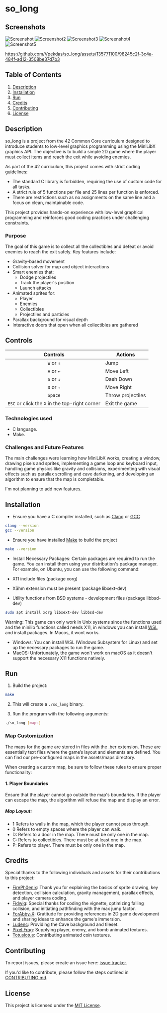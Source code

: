 # so_long

## Screenshots

![Screenshot](https://github.com/Vpekdas/so_long/assets/135771100/8ca41586-b4c1-41f3-b854-1607b83bcf2e)
![Screenshot2](https://github.com/Vpekdas/so_long/assets/135771100/3ec73123-3419-4cf2-81a0-b0f8e8eb7a60)
![Screenshot3](https://github.com/Vpekdas/so_long/assets/135771100/0c883d22-1085-42be-896a-f5845a53cc85)
![Screenshot4](https://github.com/Vpekdas/so_long/assets/135771100/c18fc6bb-f28d-40ca-bcce-8cb55505b94e)
![Screenshot5](https://github.com/Vpekdas/so_long/assets/135771100/51146d3c-1179-4dee-b57a-fd1e0df6dddd)

https://github.com/Vpekdas/so_long/assets/135771100/98245c2f-3c4a-484f-ad12-3508be37d7b3

## Table of Contents
1. [Description](#description)
2. [Installation](#installation)
3. [Run](#run)
4. [Credits](#credits)
5. [Contributing](#contributing)
6. [License](#license)

## Description

so_long is a project from the 42 Common Core curriculum designed to introduce students to low-level graphics programming using the MiniLibX graphics API. The objective is to build a simple 2D game where the player must collect items and reach the exit while avoiding enemies.

As part of the 42 curriculum, this project comes with strict coding guidelines:
- The standard C library is forbidden, requiring the use of custom code for all tasks.
- A strict rule of 5 functions per file and 25 lines per function is enforced.
- There are restrictions such as no assignments on the same line and a focus on clean, maintainable code.

This project provides hands-on experience with low-level graphical programming and reinforces good coding practices under challenging constraints.

### Purpose

The goal of this game is to collect all the collectibles and defeat or avoid enemies to reach the exit safely.
Key features include:

- Gravity-based movement
- Collision solver for map and object interactions
- Smart enemies that:
    - Dodge projectiles
    - Track the player's position
    - Launch attacks
- Animated sprites for:
    - Player
    - Enemies
    - Collectibles
    - Projectiles and particles
- Parallax background for visual depth
- Interactive doors that open when all collectibles are gathered

## Controls

| **Controls** | **Actions** |
|:------------:|-------------|
| `W` or `↑` | Jump |
| `A` or `←` | Move Left |
| `S` or `↓` | Dash Down |
| `D` or `→` | Move Right |
| `Space` | Throw projectiles |
| `ESC` or click the `X` in the top-right corner | Exit the game |

### Technologies used

- C language.
- Make.

### Challenges and Future Features

The main challenges were learning how MiniLibX works, creating a window, drawing pixels and sprites, implementing a game loop and keyboard input, handling game physics like gravity and collisions, experimenting with visual effects such as parallax scrolling and cave darkening, and developing an algorithm to ensure that the map is completable.

I'm not planning to add new features.

## Installation

- Ensure you have a C compiler installed, such as [Clang](https://clang.llvm.org/) or [GCC](https://gcc.gnu.org/)
```bash
clang --version
gcc --version
```
- Ensure you have installed [Make](https://www.gnu.org/software/make/) to build the project
```bash
make --version
```

- Install Necessary Packages: Certain packages are required to run the game. You can install them using your distribution's package manager. For example, on Ubuntu, you can use the following command:

- X11 include files (package xorg)
- XShm extension must be present (package libxext-dev)
- Utility functions from BSD systems - development files (package libbsd-dev)

```bash
sudo apt install xorg libxext-dev libbsd-dev
```

Warning: This game can only work in Unix systems since the functions used and the minilib functions called needs X11, in windows you can install [WSL](https://learn.microsoft.com/fr-fr/windows/wsl/install) and install packages. In Macos, it wont works.

- Windows: You can install WSL (Windows Subsystem for Linux) and set up the necessary packages to run the game.
- MacOS: Unfortunately, the game won't work on macOS as it doesn't support the necessary X11 functions natively.

## Run

1. Build the project:
```bash
make
```

2. This will create a `./so_long` binary.

3. Run the program with the following arguments:

```bash
./so_long [maps]
```

### Map Customization

The maps for the game are stored in files with the .ber extension. These are essentially text files where the game’s layout and elements are defined. You can find our pre-configured maps in the assets/maps directory.

When creating a custom map, be sure to follow these rules to ensure proper functionality:

#### 1. Player Boundaries
Ensure that the player cannot go outside the map's boundaries. If the player can escape the map, the algorithm will refuse the map and display an error.

##### Map Layout:
- 1 Refers to walls in the map, which the player cannot pass through.
- 0 Refers to empty spaces where the player can walk.
- D: Refers to a door in the map. There must be only one in the map.
- C: Refers to collectibles. There must be at least one in the map.
- P: Refers to player. There must be only one in the map.

## Credits

Special thanks to the following individuals and assets for their contributions to this project:

- [FirePh0enix](https://github.com/FirePh0enix): Thank you for explaining the basics of sprite drawing, key detection, collision calculation, gravity management, parallax effects, and player camera coding.
- [Fidwig](https://github.com/fidwig): Special thanks for coding the vignette, optimizing falling collision, and initiating pathfinding with the max jump factor.
- [ForAbby-X](https://github.com/ForAbby-X): Gratitude for providing references in 2D game development and sharing ideas to enhance the game's immersion.
- [Ludenc](https://ludenc.itch.io/): Providing the Cave background and tileset.
- [Pixel Frog](https://pixelfrog-assets.itch.io/): Supplying player, enemy, and bomb animated textures.
- [Totuslotus](https://totuslotus.itch.io/): Contributing animated coin textures.

## Contributing

To report issues, please create an issue here:  [issue tracker](https://github.com/Vpekdas/so_long/issues).

If you'd like to contribute, please follow the steps outlined in [CONTRIBUTING.md](CONTRIBUTING.md).

## License

This project is licensed under the [MIT License](LICENSE).
